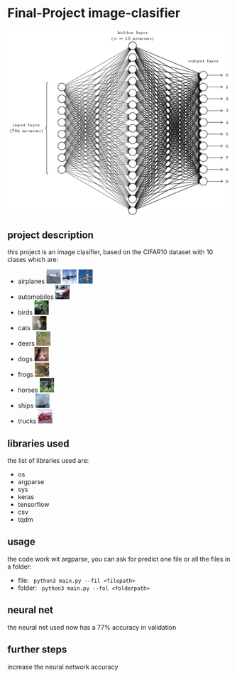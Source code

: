 # Final-Project image-clasifier

![neural-net](./images/neural-net.png)


## project description

this project is an image clasifier, based on the CIFAR10 dataset with 10 clases which are:

- airplanes 
![airplane1](./images/200.png) ![airplane2](./images/214.png) ![airplane3](./images/221.png)
- automobiles 
![automobile1](./images/61.png)
- birds
![bird1](./images/64.png) 
- cats
![cat1](./images/102.png) 
- deers
![deer1](./images/131.png)
- dogs
![do1](./images/108.png) 
- frogs
![frog1](./images/24.png) 
- horses
![horse1](./images/321.png) 
- ships
![ship1](./images/253.png) 
- trucks
![ship1](./images/68.png)



## libraries used
the list of libraries used are:
- os
- argparse
- sys
- keras
- tensorflow
- csv
- tqdm

## usage
the code work wit argparse, you can ask for predict one file or all the files in a folder:
- file:
``` python3 main.py --fil <filepath>```
- folder: 
``` python3 main.py --fol <folderpath>```


## neural net
the neural net used now has a 77% accuracy in validation


## further steps
increase the neural network accuracy
